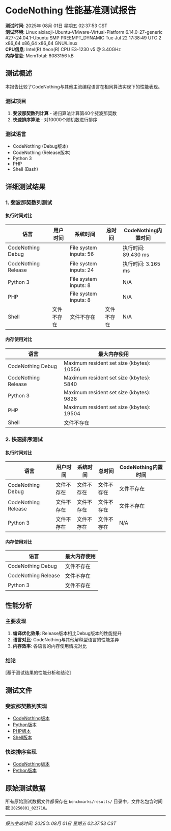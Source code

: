 # CodeNothing 性能基准测试报告

**测试时间**: 2025年 08月 01日 星期五 02:37:53 CST  
**测试环境**: Linux aixiaoji-Ubuntu-VMware-Virtual-Platform 6.14.0-27-generic #27~24.04.1-Ubuntu SMP PREEMPT_DYNAMIC Tue Jul 22 17:38:49 UTC 2 x86_64 x86_64 x86_64 GNU/Linux  
**CPU信息**: Intel(R) Xeon(R) CPU E3-1230 v5 @ 3.40GHz  
**内存信息**: MemTotal:        8083156 kB  

## 测试概述

本报告比较了CodeNothing与其他主流编程语言在相同算法实现下的性能表现。

### 测试项目

1. **斐波那契数列计算** - 递归算法计算第40个斐波那契数
2. **快速排序算法** - 对10000个随机数进行排序

### 测试语言

- CodeNothing (Debug版本)
- CodeNothing (Release版本)  
- Python 3
- PHP
- Shell (Bash)

## 详细测试结果

### 1. 斐波那契数列测试

#### 执行时间对比

| 语言 | 用户时间 | 系统时间 | 总时间 | CodeNothing内置时间 |
|------|----------|----------|--------|-------------------|
| CodeNothing Debug |  | 	File system inputs: 56 |  | 执行时间: 89.430 ms |
| CodeNothing Release |  | 	File system inputs: 24 |  | 执行时间: 3.165 ms |
| Python 3 |  | 	File system inputs: 8 |  | N/A |
| PHP |  | 	File system inputs: 8 |  | N/A |
| Shell | 文件不存在 | 文件不存在 | 文件不存在 | N/A |

#### 内存使用对比

| 语言 | 最大内存使用 |
|------|-------------|
| CodeNothing Debug | 	Maximum resident set size (kbytes): 10556 |
| CodeNothing Release | 	Maximum resident set size (kbytes): 5840 |
| Python 3 | 	Maximum resident set size (kbytes): 9828 |
| PHP | 	Maximum resident set size (kbytes): 19504 |
| Shell | 文件不存在 |

### 2. 快速排序测试

#### 执行时间对比

| 语言 | 用户时间 | 系统时间 | 总时间 | CodeNothing内置时间 |
|------|----------|----------|--------|-------------------|
| CodeNothing Debug | 文件不存在 | 文件不存在 | 文件不存在 | 文件不存在 |
| CodeNothing Release | 文件不存在 | 文件不存在 | 文件不存在 | 文件不存在 |
| Python 3 | 文件不存在 | 文件不存在 | 文件不存在 | N/A |

#### 内存使用对比

| 语言 | 最大内存使用 |
|------|-------------|
| CodeNothing Debug | 文件不存在 |
| CodeNothing Release | 文件不存在 |
| Python 3 | 文件不存在 |

## 性能分析

### 主要发现

1. **编译优化效果**: Release版本相比Debug版本的性能提升
2. **语言对比**: CodeNothing与其他解释型语言的性能差异
3. **内存效率**: 各语言的内存使用情况对比

### 结论

[基于测试结果的性能分析和结论]

## 测试文件

### 斐波那契数列实现

- [CodeNothing版本](../tests/fibonacci.cn)
- [Python版本](../tests/fibonacci.py)
- [PHP版本](../tests/fibonacci.php)
- [Shell版本](../tests/fibonacci.sh)

### 快速排序实现

- [CodeNothing版本](../tests/quicksort.cn)
- [Python版本](../tests/quicksort.py)

## 原始测试数据

所有原始测试数据文件都保存在 `benchmarks/results/` 目录中，文件名包含时间戳 `20250801_023710`。

---

*报告生成时间: 2025年 08月 01日 星期五 02:37:53 CST*
